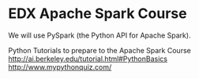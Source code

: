 # EDX Apache Spark Course

We will use PySpark (the Python API for Apache Spark).<BR>

Python Tutorials to prepare to the Apache Spark Course<BR>
http://ai.berkeley.edu/tutorial.html#PythonBasics<BR>
http://www.mypythonquiz.com/<BR>
